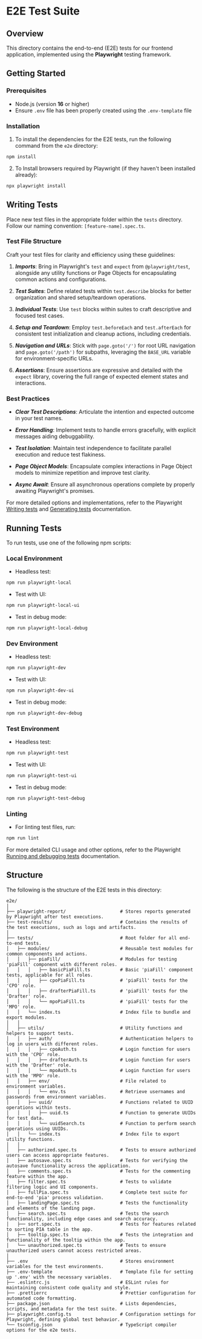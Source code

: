 # E2E Test Suite

## Overview

This directory contains the end-to-end (E2E) tests for our frontend application, implemented using the **Playwright** testing framework.

## Getting Started

### Prerequisites

- Node.js (version **16** or higher)
- Ensure `.env` file has been properly created using the `.env-template` file

### Installation

1. To install the dependencies for the E2E tests, run the following command from the `e2e` directory:

```bash
npm install
```

2. To Install browsers required by Playwright (if they haven't been installed already):

```bash
npx playwright install
```

## Writing Tests

Place new test files in the appropriate folder within the `tests` directory. Follow our naming convention: `[feature-name].spec.ts`.

### Test File Structure

Craft your test files for clarity and efficiency using these guidelines:

1. **_Imports_**: Bring in Playwright's `test` and `expect` from `@playwright/test`, alongside any utility functions or Page Objects for encapsulating common actions and configurations.

2. **_Test Suites_**: Define related tests within `test.describe` blocks for better organization and shared setup/teardown operations.

3. **_Individual Tests_**: Use `test` blocks within suites to craft descriptive and focused test cases.

4. **_Setup and Teardown_**: Employ `test.beforeEach` and `test.afterEach` for consistent test initialization and cleanup actions, including credentials.

5. **_Navigation and URLs_**: Stick with `page.goto('/')` for root URL navigation and `page.goto('/path')` for subpaths, leveraging the `BASE_URL` variable for environment-specific URLs.

6. **_Assertions_**: Ensure assertions are expressive and detailed with the `expect` library, covering the full range of expected element states and interactions.

### Best Practices

- **_Clear Test Descriptions_**: Articulate the intention and expected outcome in your test names.

- **_Error Handling_**: Implement tests to handle errors gracefully, with explicit messages aiding debuggability.

- **_Test Isolation_**: Maintain test independence to facilitate parallel execution and reduce test flakiness.

- **_Page Object Models_**: Encapsulate complex interactions in Page Object models to minimize repetition and improve test clarity.

- **_Async Await_**: Ensure all asynchronous operations complete by properly awaiting Playwright's promises.

For more detailed options and implementations, refer to the Playwright [Writing tests](https://playwright.dev/docs/writing-tests) and [Generating tests](https://playwright.dev/docs/codegen-intro) documentation.

## Running Tests

To run tests, use one of the following npm scripts:

### Local Environment

- Headless test:

```bash
npm run playwright-local
```

- Test with UI:

```bash
npm run playwright-local-ui
```

- Test in debug mode:

```bash
npm run playwright-local-debug
```

### Dev Environment

- Headless test:

```bash
npm run playwright-dev
```

- Test with UI:

```bash
npm run playwright-dev-ui
```

- Test in debug mode:

```bash
npm run playwright-dev-debug
```

### Test Environment

- Headless test:

```bash
npm run playwright-test
```

- Test with UI:

```bash
npm run playwright-test-ui
```

- Test in debug mode:

```bash
npm run playwright-test-debug
```

### Linting

- For linting test files, run:

```bash
npm run lint
```

For more detailed CLI usage and other options, refer to the Playwright [Running and debugging tests](https://playwright.dev/docs/running-tests) documentation.

## Structure

The following is the structure of the E2E tests in this directory:

```plaintext
e2e/
│
├── playwright-report/                    # Stores reports generated by Playwright after test executions.
├── test-results/                         # Contains the results of the test executions, such as logs and artifacts.
│
├── tests/                                # Root folder for all end-to-end tests.
│   ├── modules/                          # Reusable test modules for common components and actions.
│   │   ├── piaFill/                      # Modules for testing 'piaFill' component with different roles.
│   │   │   ├── basicPiaFill.ts           # Basic 'piaFill' component tests, applicable for all roles.
│   │   │   ├── cpoPiaFill.ts             # 'piaFill' tests for the 'CPO' role.
│   │   │   ├── drafterPiaFill.ts         # 'piaFill' tests for the 'Drafter' role.
│   │   │   └── mpoPiaFill.ts             # 'piaFill' tests for the 'MPO' role.
│   │   └── index.ts                      # Index file to bundle and export modules.
│   │
│   ├── utils/                            # Utility functions and helpers to support tests.
│   │   ├── auth/                         # Authentication helpers to log in users with different roles.
│   │   │   ├── cpoAuth.ts                # Login function for users with the 'CPO' role.
│   │   │   ├── drafterAuth.ts            # Login function for users with the 'Drafter' role.
│   │   │   └── mpoAuth.ts                # Login function for users with the 'MPO' role.
│   │   ├── env/                          # File related to environment variables.
│   │   │   └── env.ts                    # Retrieve usernames and passwords from environment variables.
│   │   ├── uuid/                         # Functions related to UUID operations within tests.
│   │   │   ├── uuid.ts                   # Function to generate UUIDs for test data.
│   │   │   └── uuidSearch.ts             # Function to perform search operations using UUIDs.
│   │   └── index.ts                      # Index file to export utility functions.
│   │
│   ├── authorized.spec.ts                # Tests to ensure authorized users can access appropriate features.
│   ├── autosave.spec.ts                  # Tests for verifying the autosave functionality across the application.
│   ├── comments.spec.ts                  # Tests for the commenting feature within the app.
│   ├── filter.spec.ts                    # Tests to validate filtering logic and UI components.
│   ├── fullPia.spec.ts                   # Complete test suite for end-to-end 'pia' process validation.
│   ├── landingPage.spec.ts               # Tests the functionality and elements of the landing page.
│   ├── search.spec.ts                    # Tests the search functionality, including edge cases and search accuracy.
│   ├── sort.spec.ts                      # Tests for features related to sorting PIA table in the app.
│   ├── tooltip.spec.ts                   # Tests the integration and functionality of the tooltip within the app.
│   └── unauthorized.spec.ts              # Tests to ensure unauthorized users cannot access restricted areas.
│
├── .env                                  # Stores environment variables for the test environments.
├── .env-template                         # Template file for setting up '.env' with the necessary variables.
├── .eslintrc.js                          # ESLint rules for maintaining consistent code quality and style.
├── .prettierrc                           # Prettier configuration for automated code formatting.
├── package.json                          # Lists dependencies, scripts, and metadata for the test suite.
├── playwright.config.ts                  # Configuration settings for Playwright, defining global test behavior.
└── tsconfig.json                         # TypeScript compiler options for the e2e tests.
```
